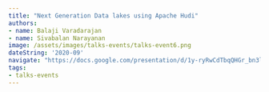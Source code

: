 ```yaml
---
title: "Next Generation Data lakes using Apache Hudi"
authors:
- name: Balaji Varadarajan
- name: Sivabalan Narayanan
image: /assets/images/talks-events/talks-event6.png
dateString: '2020-09'
navigate: "https://docs.google.com/presentation/d/1y-ryRwCdTbqQHGr_bn3lxM_B8L1L5nsZOIXlJsDl_wU/edit?usp=sharing"
tags:
- talks-events
---
```

